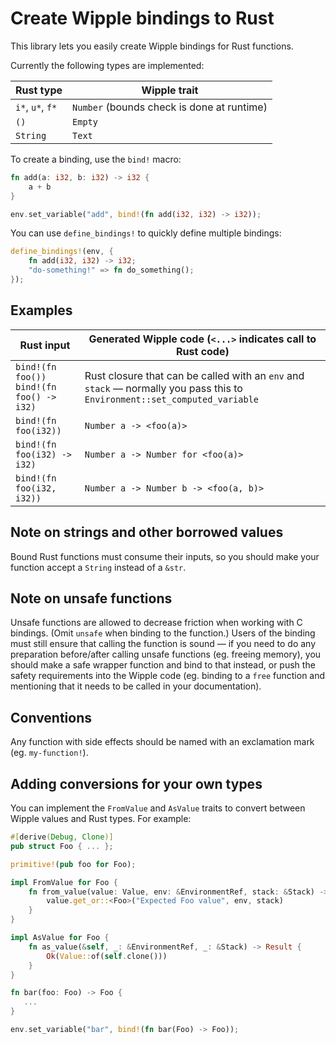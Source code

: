 # Create Wipple bindings to Rust

This library lets you easily create Wipple bindings for Rust functions.

Currently the following types are implemented:

| Rust type        | Wipple trait                               |
| ---------------- | ------------------------------------------ |
| `i*`, `u*`, `f*` | `Number` (bounds check is done at runtime) |
| `()`             | `Empty`                                    |
| `String`         | `Text`                                     |

To create a binding, use the `bind!` macro:

```rust
fn add(a: i32, b: i32) -> i32 {
    a + b
}

env.set_variable("add", bind!(fn add(i32, i32) -> i32));
```

You can use `define_bindings!` to quickly define multiple bindings:

```rust
define_bindings!(env, {
    fn add(i32, i32) -> i32;
    "do-something!" => fn do_something();
});
```

## Examples

| Rust input                                    | Generated Wipple code (`<...>` indicates call to Rust code)                                                                |
| --------------------------------------------- | -------------------------------------------------------------------------------------------------------------------------- |
| `bind!(fn foo())`<br>`bind!(fn foo() -> i32)` | Rust closure that can be called with an `env` and `stack` — normally you pass this to `Environment::set_computed_variable` |
| `bind!(fn foo(i32))`                          | `Number a -> <foo(a)>`                                                                                                     |
| `bind!(fn foo(i32) -> i32)`                   | `Number a -> Number for <foo(a)>`                                                                                          |
| `bind!(fn foo(i32, i32))`                     | `Number a -> Number b -> <foo(a, b)>`                                                                                      |

## Note on strings and other borrowed values

Bound Rust functions must consume their inputs, so you should make your function accept a `String` instead of a `&str`.

## Note on unsafe functions

Unsafe functions are allowed to decrease friction when working with C bindings. (Omit `unsafe` when binding to the function.) Users of the binding must still ensure that calling the function is sound — if you need to do any preparation before/after calling unsafe functions (eg. freeing memory), you should make a safe wrapper function and bind to that instead, or push the safety requirements into the Wipple code (eg. binding to a `free` function and mentioning that it needs to be called in your documentation).

## Conventions

Any function with side effects should be named with an exclamation mark (eg. `my-function!`).

## Adding conversions for your own types

You can implement the `FromValue` and `AsValue` traits to convert between Wipple values and Rust types. For example:

```rust
#[derive(Debug, Clone)]
pub struct Foo { ... };

primitive!(pub foo for Foo);

impl FromValue for Foo {
    fn from_value(value: Value, env: &EnvironmentRef, stack: &Stack) -> Result<Self> {
        value.get_or::<Foo>("Expected Foo value", env, stack)
    }
}

impl AsValue for Foo {
    fn as_value(&self, _: &EnvironmentRef, _: &Stack) -> Result {
        Ok(Value::of(self.clone()))
    }
}

fn bar(foo: Foo) -> Foo {
   ...
}

env.set_variable("bar", bind!(fn bar(Foo) -> Foo));
```
